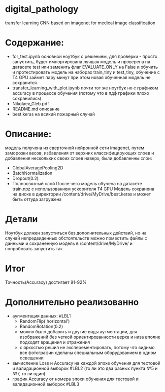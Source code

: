 # digital_pathology 
transfer learning CNN based on imagenet for medical image classification 

# Содержание:
- for_test.ipynb
  основной ноутбук с решением, для проверки - просто запустить, будет импортирована лучшая модель и проверена на датасете test
  или заменить флаг EVALUATE_ONLY на False и обучить и протестировать модель на наборах train_tiny и test_tiny, обучение с T4 GPU займет пару минут
  при этом новая обученная модель не сохранится
- transfer_learning_with_plot.ipynb
  почти тот же ноутбук но с графиком accuracy в процессе обучения (потому что в пдф графики плохо сохранились)
- Nikolaev_Gleb.pdf
- README.md
  описание
- best.keras
  на всякий пожарный случай

# Описание:
модель получена из сверточной нейронной сети imagenet, путем заморозки весов, избавления от верхних классифицирующих слоев
и добавления нескольких своих слоев наверх, были добавленны слои:
- GlobalAveragePooling2D
- BatchNormalization
- Dropout(0.2)
- Полносвязный слой
После чего модель обучена на датасете train.npz с использованием ускорителя T4 GPU
Модель сохранена на диске в директории /content/drive/MyDrive/best.keras и может быть оттуда загружена 

# Детали
Ноутбук должен запуститься без дополнительных действий, но на случай непредвиденных обстоятельств
можно поместить файлы с данными и сохраненную модель в /content/drive/MyDrive/ и попробовать запустить так

# Итог
Точность(Accuracy) достигает 91-92%

# Дополнительно реализованно
- аугментация данных:     #LBL1
    - RandomFlip('horizontal')
    - RandomRotation(0.2)
    - можно было добавить и другие виды аугментации, для изображений без четкой ориентированности верха и низа вполне подходят вращения и отражения
    - с яркостью решил не эксперементировать, потому что видимо все фотографии сделаны специальным оборудованием в одном освещении
- вычисление Loss и Accuracy на каждой эпохе обучения для тестовой и валидационной выборок #LBL2 (то ли это два разных пункта №5 и №7, то ли один)
- график Accuracy от номера эпохи обучения для тестовой и валидационной выборок #LBL3
